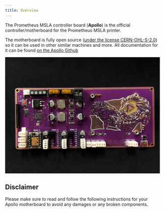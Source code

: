 ```yaml
---
title: Overview
---
```

The Prometheus MSLA controller board (**Apollo**) is the official controller/motherboard for the Prometheus MSLA printer.

The motherboard is fully open source ([under the license CERN-OHL-S-2.0](https://ohwr.org/cern_ohl_s_v2.pdf)) so it can be used in other similar machines and more.
All documentation for it can be found [on the Apollo Github](https://www.github.com/TheContrappostoShop/Apollo/)

![](./images/ApolloControlBoardTopView.jpg)


## Disclaimer
Please make sure to read and follow the following instructions for your Apollo motherboard to avoid any damages or any broken components.
